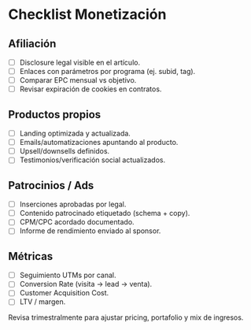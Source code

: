 # Checklist Monetización

## Afiliación
- [ ] Disclosure legal visible en el artículo.
- [ ] Enlaces con parámetros por programa (ej. subid, tag).
- [ ] Comparar EPC mensual vs objetivo.
- [ ] Revisar expiración de cookies en contratos.

## Productos propios
- [ ] Landing optimizada y actualizada.
- [ ] Emails/automatizaciones apuntando al producto.
- [ ] Upsell/downsells definidos.
- [ ] Testimonios/verificación social actualizados.

## Patrocinios / Ads
- [ ] Inserciones aprobadas por legal.
- [ ] Contenido patrocinado etiquetado (schema + copy).
- [ ] CPM/CPC acordado documentado.
- [ ] Informe de rendimiento enviado al sponsor.

## Métricas
- [ ] Seguimiento UTMs por canal.
- [ ] Conversion Rate (visita → lead → venta).
- [ ] Customer Acquisition Cost.
- [ ] LTV / margen.

Revisa trimestralmente para ajustar pricing, portafolio y mix de ingresos.

